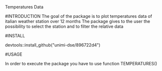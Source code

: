 Temperatures Data

#INTRODUCTION
The goal of the package is to plot temperatures data of italian weather station over 12 months
The package gives to the user the possibility to select the station and to filter the relative data

#INSTALL

devtools::install_github("unimi-dse/896722d4")

#USAGE

In order to execute the package you have to use function TEMPERATURES()
